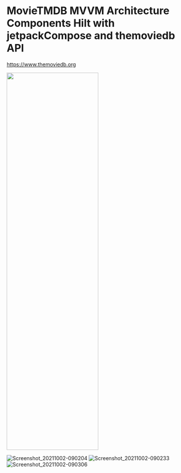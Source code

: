 # MovieTMDB MVVM Architecture Components Hilt with jetpackCompose and themoviedb API
https://www.themoviedb.org

<img src="https://user-images.githubusercontent.com/14892574/135708882-36acf344-32f3-45ba-833a-653725fb765e.png" width="250" height="1030" />

![Screenshot_20211002-090204](https://user-images.githubusercontent.com/14892574/135708882-36acf344-32f3-45ba-833a-653725fb765e.png)
![Screenshot_20211002-090233](https://user-images.githubusercontent.com/14892574/135708886-9e813041-31b3-4add-857f-55e50ab63e29.png)
![Screenshot_20211002-090306](https://user-images.githubusercontent.com/14892574/135708890-b9505a8e-48dc-4da4-8967-cda910877450.png)
